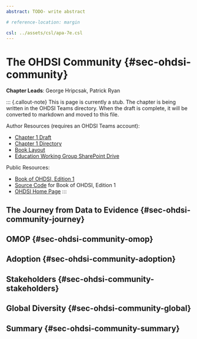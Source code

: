 ```yaml
---
abstract: TODO- write abstract

# reference-location: margin

csl: ../assets/csl/apa-7e.csl
---
```


# The OHDSI Community {#sec-ohdsi-community}

**Chapter Leads**: George Hripcsak, Patrick Ryan

::: {.callout-note}
This is page is currently a stub.
The chapter is being written in the OHDSI Teams directory.
When the draft is complete,
it will be converted to markdown and moved to this file.

Author Resources (requires an OHDSI Teams account):

* [Chapter 1 Draft](https://ohdsiorg.sharepoint.com/:w:/r/sites/Workgroup-EducationWorkingGroup/_layouts/15/Doc.aspx?sourcedoc=%7BD47DDCA6-253E-42F2-8C42-FAA0C123BAD0%7D&file=Chapter%201%20The%20OHDSI%20Community.docx&action=default&mobileredirect=true)
* [Chapter 1 Directory](https://ohdsiorg.sharepoint.com/sites/Workgroup-EducationWorkingGroup/Shared%20Documents/Forms/AllItems.aspx?id=%2Fsites%2FWorkgroup%2DEducationWorkingGroup%2FShared%20Documents%2FSection%20I%20%2D%20Propaganda%2FChapter%201%20The%20OHDSI%20Community&viewid=05fec2cc%2Dec8a%2D4d04%2Db565%2Dcf1289b96f67)
* [Book Layout](https://ohdsiorg.sharepoint.com/:x:/r/sites/Workgroup-EducationWorkingGroup/_layouts/15/Doc2.aspx?action=edit&sourcedoc=%7B1fa31e39-1c5f-4918-b878-609ebd9810b3%7D&wdOrigin=TEAMS-WEB.teamsSdk_ns.rwc&wdExp=TEAMS-TREATMENT&wdhostclicktime=1748104477731&web=1)
* [Education Working Group SharePoint Drive](https://ohdsiorg.sharepoint.com/sites/Workgroup-EducationWorkingGroup/Shared%20Documents/Forms/AllItems.aspx?viewid=05fec2cc%2Dec8a%2D4d04%2Db565%2Dcf1289b96f67)

Public Resources:

* [Book of OHDSI, Edition 1](https://ohdsi.github.io/TheBookOfOhdsi/)
* [Source Code](https://github.com/OHDSI/TheBookOfOhdsi) for Book of OHDSI, Edition 1
* [OHDSI Home Page](https://ohdsi.org/)
:::

## The Journey from Data to Evidence {#sec-ohdsi-community-journey}

## OMOP {#sec-ohdsi-community-omop}

## Adoption {#sec-ohdsi-community-adoption}

## Stakeholders {#sec-ohdsi-community-stakeholders}

## Global Diversity {#sec-ohdsi-community-global}

## Summary {#sec-ohdsi-community-summary}

